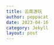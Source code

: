 ```yaml
---
title: 云南游玩
author: peppacat
date: 2023-04-16
category: Jekyll
layout: post
---
```


<head>
    <style>
        .box {
            display: flex;
            flex-wrap: wrap;
        }

        .imageBox {
            position: relative;
            overflow: hidden;
            margin-bottom: 2%;
            width: 1000px;
        }

        /* 2/3 */
        .imageBox img:nth-child(1):nth-last-child(2),
        .imageBox img:nth-child(2):nth-last-child(1),
        .imageBox img:nth-child(1):nth-last-child(3),
        .imageBox img:nth-child(2):nth-last-child(2),
        .imageBox img:nth-child(3):nth-last-child(1) {
            width: 32%;
        }

        /* 4 */
        .imageBox img:nth-child(1):nth-last-child(4),
        .imageBox img:nth-child(2):nth-last-child(3),
        .imageBox img:nth-child(3):nth-last-child(2),
        .imageBox img:nth-child(4):nth-last-child(1) {
            width: 49%;
        }

        /*  5张以上图片  */
        .imageBox img:nth-child(1):nth-last-child(n + 5),
        .imageBox img:nth-child(1):nth-last-child(n + 5)~img {
            width: 32%;
        }
    </style>
</head>

# 地图
<div>
</div>

# 时间
9天:4.29-5.7

# 行李

<div class="table-wrapper" markdown="block">

  |名称|说明|出门确认|其他|
  |:-:|:-:|:-:|:-:|
  |手机||||
  |电脑|轻巧办公|||
  |钱包|身份证,银行卡,现金|||
  |钥匙||||
  |现金|1000备用|||
  |充电宝|2W毫安|||
  |手表|查看健康状态|||
  |充电线|apple和手表|||
  |背包|迪卡侬户外旅行款|||
  |遮阳帽||||
  |防晒衣||||
  |墨镜||||
  |防晒霜||||
  |羽绒服|防风保暖||雪山上冷|
  |换洗衣服|一套|||
  |雨伞|轻便旅行款|||
  |水杯|轻便防漏运动款|||
  |自拍杆||||
  |预防高反|红景天|||
  |氧气瓶|景区买|||
  |零食||||
  </div>

# 路线

 (旅游包车泸沽湖两天游)
 杭州->昆明->丽江(1天)->泸沽湖(2天)->香格里拉(1天)->丽江->昆明(1天)->杭州

# 行程
<div class="table-wrapper" markdown="block">
  |日期|上午|下午|晚上|吃饭|住宿|费用|路线|
  |:-:|:-:|:-:|:-:|:-:|:-:|:-:|:-:|
  |4.28-4.30|火车上|火车上|火车上|零食|火车上|450|杭州到昆明|
  |4.30|坐火车从昆明到丽江|丽江市区|丽江古城|美食探店|丽江|火车票210,住宿200,吃饭100|昆明到丽江|
  |5.1|爬玉龙雪山|爬玉龙雪山|逛夜市|美食探店|丽江|住宿200,吃饭100,门票600|玉龙雪山|
  |5.2|普达措国家公园|普达措国家公园|回丽江||丽江|住宿200,吃饭100|香格里拉|
  |5.3|苍山和洱海|苍山和洱海||坐火车到昆明||昆明|火车票150,住宿200,吃饭100|大理到昆明|
  |5.4|昆明鲜花市场|昆明市区|昆明夜市|美食探店|昆明|住宿200,吃饭100|昆明|
  |5.5|美食探店|飞机回杭州||||机票1133|昆明到杭州|
  </div>

# 小记
## 大理
  <div class="box">
      <div class="imageBox">
          <!-- <img src="\assets\nanjing\ztf\20230311134044.jpg" /> -->
      </div>
  </div>